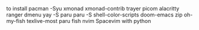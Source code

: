 to install 
    pacman -Syu xmonad xmonad-contrib trayer picom alacritty ranger dmenu
    yay -S paru
    paru -S shell-color-scripts
    doom-emacs
    zip
    oh-my-fish
    texlive-most
    paru fish 
    nvim Spacevim with python
